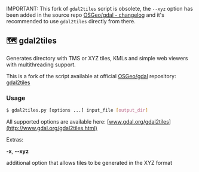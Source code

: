 IMPORTANT: This fork of `gdal2tiles` script is obsolete, the `--xyz` option has been added in the source repo [OSGeo/gdal - changelog](https://github.com/OSGeo/gdal/blob/v3.1.0/gdal/NEWS#L159) and it's recommended to use `gdal2tiles` directly from there.


## 🗺️ gdal2tiles

Generates directory with TMS or XYZ tiles, KMLs and simple web viewers with multithreading support.

This is a fork of the script available at official [OSGeo/gdal](https://github.com/OSGeo/gdal) repository: [gdal2tiles](https://github.com/OSGeo/gdal/blob/trunk/gdal/swig/python/scripts/gdal2tiles.py)

### **Usage**
    
```bash
$ gdal2tiles.py [options ...] input_file [output_dir]
```

All supported options are available here: [www.gdal.org/gdal2tiles](http://www.gdal.org/gdal2tiles.html)

Extras:

**-x**, **--xyz**

additional option that allows tiles to be generated in the XYZ format
